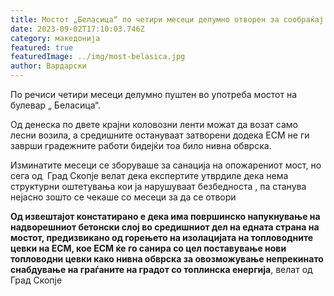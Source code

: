 ```yaml
---
title: Мостот „Беласица“ по четири месеци делумно отворен за сообраќај
date: 2023-09-02T17:10:03.746Z
category: македонија
featured: true
featuredImage: ../img/most-belasica.jpg
author: Вардарски
---
```

<!--StartFragment-->

По речиси четири месеци делумно пуштен во употреба мостот на булевар „ Беласица“.

Од денеска по двете крајни коловозни ленти можат да возат само лесни возила, а средишните остануваат затворени додека ЕСМ не ги заврши градежните работи бидејќи тоа било нивна обврска.

Изминатите месеци се зборуваше за санација на опожарениот мост, но сега од  Град Скопје велат дека експертите утврдиле дека нема структурни оштетувања кои ја нарушуваат безбедноста , па станува нејасно зошто се чекаше со месеци за да се отвори

**Од извештајот констатирано е дека има површинско напукнување на надворешниот бетонски слој во средишниот дел на едната страна на мостот, предизвикано од горењето на изолацијата на топловодните цевки на ЕСМ, кое ЕСМ ќе го санира со цел поставување нови топловодни цевки како нивна обврска за овозможување непрекинато снабдување на граѓаните на градот со топлинска енергија**, велат од Град Скопје

<!--EndFragment-->